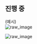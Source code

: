 ## 진행 중
(예시)  
![raw_image](https://github.com/AIKONG2024/Project_PhotoRevive/assets/154941894/38e65ee2-790d-4ec8-9992-5852638128b3)

![raw_image](https://github.com/AIKONG2024/Project_PhotoRevive/assets/154941894/bb2d549a-28be-405c-8bb3-e1794741210c)
